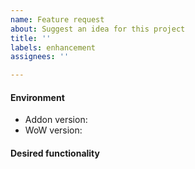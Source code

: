```yaml
---
name: Feature request
about: Suggest an idea for this project
title: ''
labels: enhancement
assignees: ''

---
```


<!-- Please describe your environment -->
#### Environment
* Addon version: <!-- Example 8.3.4 -->
* WoW version: <!-- Example 8.3 -->

<!-- What functionality do you want.  Please be specific -->
#### Desired functionality
